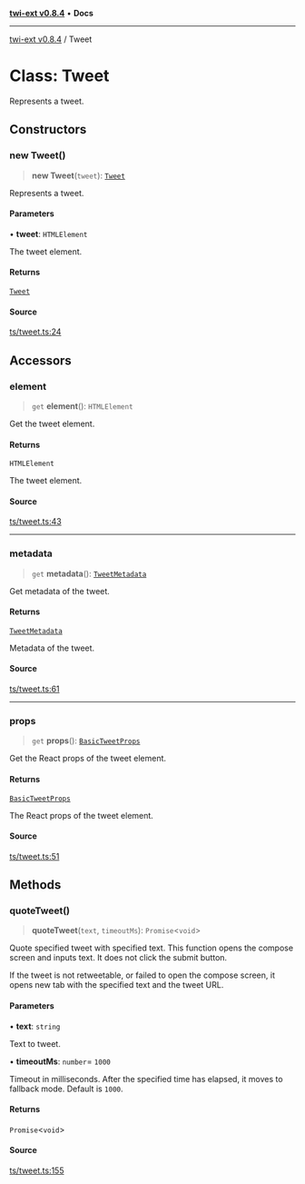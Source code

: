 [**twi-ext v0.8.4**](../README.md) • **Docs**

***

[twi-ext v0.8.4](../README.md) / Tweet

# Class: Tweet

Represents a tweet.

## Constructors

### new Tweet()

> **new Tweet**(`tweet`): [`Tweet`](Tweet.md)

Represents a tweet.

#### Parameters

• **tweet**: `HTMLElement`

The tweet element.

#### Returns

[`Tweet`](Tweet.md)

#### Source

[ts/tweet.ts:24](https://github.com/Robot-Inventor/twi-ext/blob/92c3f56241bae719c15dd0d6f0a29bbe763271ef/src/ts/tweet.ts#L24)

## Accessors

### element

> `get` **element**(): `HTMLElement`

Get the tweet element.

#### Returns

`HTMLElement`

The tweet element.

#### Source

[ts/tweet.ts:43](https://github.com/Robot-Inventor/twi-ext/blob/92c3f56241bae719c15dd0d6f0a29bbe763271ef/src/ts/tweet.ts#L43)

***

### metadata

> `get` **metadata**(): [`TweetMetadata`](../interfaces/TweetMetadata.md)

Get metadata of the tweet.

#### Returns

[`TweetMetadata`](../interfaces/TweetMetadata.md)

Metadata of the tweet.

#### Source

[ts/tweet.ts:61](https://github.com/Robot-Inventor/twi-ext/blob/92c3f56241bae719c15dd0d6f0a29bbe763271ef/src/ts/tweet.ts#L61)

***

### props

> `get` **props**(): [`BasicTweetProps`](../interfaces/BasicTweetProps.md)

Get the React props of the tweet element.

#### Returns

[`BasicTweetProps`](../interfaces/BasicTweetProps.md)

The React props of the tweet element.

#### Source

[ts/tweet.ts:51](https://github.com/Robot-Inventor/twi-ext/blob/92c3f56241bae719c15dd0d6f0a29bbe763271ef/src/ts/tweet.ts#L51)

## Methods

### quoteTweet()

> **quoteTweet**(`text`, `timeoutMs`): `Promise`\<`void`\>

Quote specified tweet with specified text.
This function opens the compose screen and inputs text.
It does not click the submit button.

If the tweet is not retweetable, or failed to open the compose screen,
it opens new tab with the specified text and the tweet URL.

#### Parameters

• **text**: `string`

Text to tweet.

• **timeoutMs**: `number`= `1000`

Timeout in milliseconds. After the specified time has elapsed, it moves to fallback mode. Default is ``1000``.

#### Returns

`Promise`\<`void`\>

#### Source

[ts/tweet.ts:155](https://github.com/Robot-Inventor/twi-ext/blob/92c3f56241bae719c15dd0d6f0a29bbe763271ef/src/ts/tweet.ts#L155)
